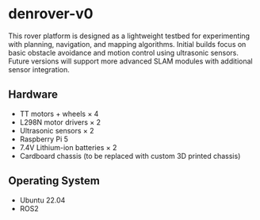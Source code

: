 # denrover-v0

This rover platform is designed as a lightweight testbed for experimenting with planning, navigation, and mapping algorithms.
Initial builds focus on basic obstacle avoidance and motion control using ultrasonic sensors. Future versions will support more advanced SLAM modules with additional sensor integration.

## Hardware

- TT motors + wheels × 4
- L298N motor drivers × 2
- Ultrasonic sensors × 2
- Raspberry Pi 5
- 7.4V Lithium-ion batteries × 2
- Cardboard chassis (to be replaced with custom 3D printed chassis)

## Operating System

- Ubuntu 22.04
- ROS2
